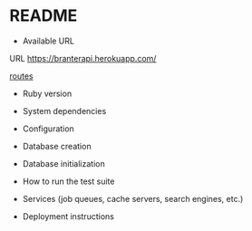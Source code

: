 # README

* Available URL

URL https://branterapi.herokuapp.com/

[routes](https://docs.google.com/spreadsheets/d/1XSH_9GGJ6HCgh2Hd_L0fRhEYAuCDBWb_Mf7eovsZMsg/edit#gid=0)





* Ruby version

* System dependencies

* Configuration

* Database creation

* Database initialization

* How to run the test suite

* Services (job queues, cache servers, search engines, etc.)

* Deployment instructions

